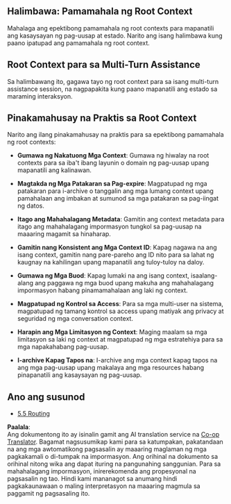 <!--
CO_OP_TRANSLATOR_METADATA:
{
  "original_hash": "8311f46a35cf608c9780f39b62c9dc3f",
  "translation_date": "2025-07-14T02:05:46+00:00",
  "source_file": "05-AdvancedTopics/mcp-root-contexts/README.md",
  "language_code": "tl"
}
-->
## Halimbawa: Pamamahala ng Root Context

Mahalaga ang epektibong pamamahala ng root contexts para mapanatili ang kasaysayan ng pag-uusap at estado. Narito ang isang halimbawa kung paano ipatupad ang pamamahala ng root context.

## Root Context para sa Multi-Turn Assistance

Sa halimbawang ito, gagawa tayo ng root context para sa isang multi-turn assistance session, na nagpapakita kung paano mapanatili ang estado sa maraming interaksyon.

## Pinakamahusay na Praktis sa Root Context

Narito ang ilang pinakamahusay na praktis para sa epektibong pamamahala ng root contexts:

- **Gumawa ng Nakatuong Mga Context**: Gumawa ng hiwalay na root contexts para sa iba't ibang layunin o domain ng pag-uusap upang mapanatili ang kalinawan.

- **Magtakda ng Mga Patakaran sa Pag-expire**: Magpatupad ng mga patakaran para i-archive o tanggalin ang mga lumang context upang pamahalaan ang imbakan at sumunod sa mga patakaran sa pag-iingat ng datos.

- **Itago ang Mahahalagang Metadata**: Gamitin ang context metadata para itago ang mahahalagang impormasyon tungkol sa pag-uusap na maaaring magamit sa hinaharap.

- **Gamitin nang Konsistent ang Mga Context ID**: Kapag nagawa na ang isang context, gamitin nang pare-pareho ang ID nito para sa lahat ng kaugnay na kahilingan upang mapanatili ang tuloy-tuloy na daloy.

- **Gumawa ng Mga Buod**: Kapag lumaki na ang isang context, isaalang-alang ang paggawa ng mga buod upang makuha ang mahahalagang impormasyon habang pinamamahalaan ang laki ng context.

- **Magpatupad ng Kontrol sa Access**: Para sa mga multi-user na sistema, magpatupad ng tamang kontrol sa access upang matiyak ang privacy at seguridad ng mga conversation context.

- **Harapin ang Mga Limitasyon ng Context**: Maging maalam sa mga limitasyon sa laki ng context at magpatupad ng mga estratehiya para sa mga napakahabang pag-uusap.

- **I-archive Kapag Tapos na**: I-archive ang mga context kapag tapos na ang mga pag-uusap upang makalaya ang mga resources habang pinapanatili ang kasaysayan ng pag-uusap.

## Ano ang susunod

- [5.5 Routing](../mcp-routing/README.md)

**Paalala**:  
Ang dokumentong ito ay isinalin gamit ang AI translation service na [Co-op Translator](https://github.com/Azure/co-op-translator). Bagamat nagsusumikap kami para sa katumpakan, pakatandaan na ang mga awtomatikong pagsasalin ay maaaring maglaman ng mga pagkakamali o di-tumpak na impormasyon. Ang orihinal na dokumento sa orihinal nitong wika ang dapat ituring na pangunahing sanggunian. Para sa mahahalagang impormasyon, inirerekomenda ang propesyonal na pagsasalin ng tao. Hindi kami mananagot sa anumang hindi pagkakaunawaan o maling interpretasyon na maaaring magmula sa paggamit ng pagsasaling ito.